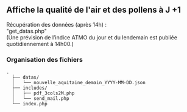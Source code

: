 ## Affiche la qualité de l'air et des pollens à J +1 

Récupération des données (après 14h) :</br>
"get_datas.php"</br>
(Une prévision de l’indice ATMO du jour et du lendemain est publiée quotidiennement à 14h00.)</br>

### Organisation des fichiers
```text
.
  ├── datas/
  │   └── nouvelle_aquitaine_demain_YYYY-MM-DD.json
  ├── includes/
  │   ├── pdf_3cols2M.php
  │   └── send_mail.php
  └── index.php
